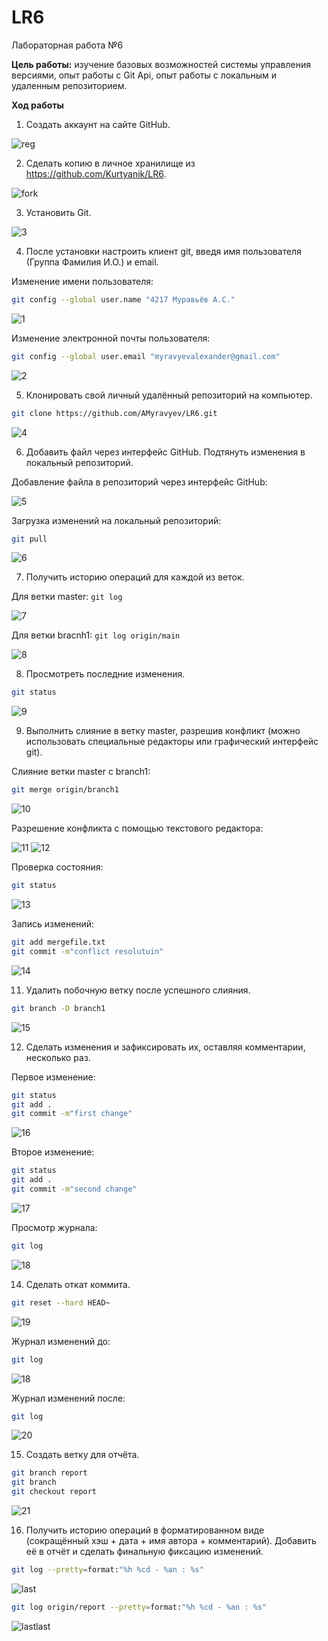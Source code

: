 # LR6
Лабораторная работа №6

**Цель работы:** изучение базовых возможностей системы управления версиями, опыт работы с Git Api, опыт работы с локальным и удаленным репозиторием.

**Ход работы**

1. Создать аккаунт на сайте GitHub.

![reg](https://github.com/Gauliux/half-interval/assets/158781390/93670a06-f981-4beb-a5ff-fda04a0f2de6)

2. Сделать копию в личное хранилище из https://github.com/Kurtyanik/LR6.

![fork](https://github.com/Gauliux/half-interval/assets/158781390/a7e3c898-81ec-442a-a883-f73cec1f673a)

3. Установить Git.

![3](https://github.com/Gauliux/half-interval/assets/158781390/ceafd72b-d6a5-4f42-8388-7c3b98f08eeb)

4. После установки настроить клиент git, введя имя пользователя (Группа Фамилия И.О.) и email.

Изменение имени пользователя:
```sh
git config --global user.name "4217 Муравьёв А.С."
```

![1](https://github.com/Gauliux/half-interval/assets/158781390/79e53427-bc2a-40f1-a2af-f7581b940670)

Изменение электронной почты пользователя:
```sh
git config --global user.email "myravyevalexander@gmail.com"
```

![2](https://github.com/Gauliux/half-interval/assets/158781390/d8931a56-ef6c-4d79-aef2-14ccea034886)

5. Клонировать свой личный удалённый репозиторий на компьютер.

```sh
git clone https://github.com/AMyravyev/LR6.git
```

![4](https://github.com/Gauliux/half-interval/assets/158781390/faeea94d-e612-42d5-bdc6-da98b2a699cf)

6. Добавить файл через интерфейс GitHub. Подтянуть изменения в локальный репозиторий.

Добавление файла в репозиторий через интерфейс GitHub:

![5](https://github.com/Gauliux/half-interval/assets/158781390/b6906831-7549-470f-ba89-c690d8e45986)

Загрузка изменений на локальный репозиторий:
```sh
git pull
```

![6](https://github.com/Gauliux/half-interval/assets/158781390/dfd6a004-89a9-4e7d-8c55-ad4d38980a0e)

7. Получить историю операций для каждой из веток.

Для ветки master: ``` git log ```

![7](https://github.com/Gauliux/half-interval/assets/158781390/a84a050c-b7e8-44c6-b6e0-655a33e5b661)

Для ветки bracnh1: ``` git log origin/main ```

![8](https://github.com/Gauliux/half-interval/assets/158781390/9f30b495-e1a3-4871-bc03-3d9ea8d90bad)

8. Просмотреть последние изменения.

```sh
git status
```

![9](https://github.com/Gauliux/half-interval/assets/158781390/3804d394-bffe-4945-bba0-64938a5470b7)

9. Выполнить слияние в ветку master, разрешив конфликт (можно использовать специальные редакторы или графический интерфейс git).

Слияние ветки master с branch1:
```sh
git merge origin/branch1
```

![10](https://github.com/Gauliux/half-interval/assets/158781390/ab40b2ff-949c-474c-b1ca-a8f22db010bc)

Разрешение конфликта с помощью текстового редактора:

![11](https://github.com/Gauliux/half-interval/assets/158781390/92960e73-7a41-43b4-a525-86e0b2a8d069)
![12](https://github.com/Gauliux/half-interval/assets/158781390/cba88e9f-fcee-4bc1-9b6e-de5773bcd134)

Проверка состояния:
```sh
git status
```

![13](https://github.com/Gauliux/half-interval/assets/158781390/13750edc-2cf8-412c-9989-7ac8e0ed2b07)

Запись изменений:
```sh
git add mergefile.txt
git commit -m"conflict resolutuin"
```

![14](https://github.com/Gauliux/half-interval/assets/158781390/172d1348-51c0-4321-911f-032458226c92)

11. Удалить побочную ветку после успешного слияния.

```sh
git branch -D branch1
```

![15](https://github.com/Gauliux/half-interval/assets/158781390/b6e4c168-60c8-4a4d-ab0f-b7db608502d5)

12. Сделать изменения и зафиксировать их, оставляя комментарии, несколько раз.

Первое изменение:
```sh
git status
git add .
git commit -m"first change"
```

![16](https://github.com/Gauliux/half-interval/assets/158781390/fddae1fc-648f-451c-a720-b9df12e73403)

Второе изменение:
```sh
git status
git add .
git commit -m"second change"
```

![17](https://github.com/Gauliux/half-interval/assets/158781390/949ac159-ac6d-45c1-a86a-74ada9a47d2a)

Просмотр журнала:
```sh
git log
```

![18](https://github.com/Gauliux/half-interval/assets/158781390/51170583-0a01-43ab-98b5-31976fd4b823)

14. Сделать откат коммита.

```sh
git reset --hard HEAD~
```

![19](https://github.com/Gauliux/half-interval/assets/158781390/9e6da9b1-4b6f-4482-b5fc-f85ff25524ef)

Журнал изменений до:
```sh
git log
```

![18](https://github.com/Gauliux/half-interval/assets/158781390/51170583-0a01-43ab-98b5-31976fd4b823)

Журнал изменений после:
```sh
git log
```

![20](https://github.com/Gauliux/half-interval/assets/158781390/00bd0f13-2bc1-441b-a94b-87b29121ed82)

15. Создать ветку для отчёта.

```sh
git branch report
git branch
git checkout report
```

![21](https://github.com/Gauliux/half-interval/assets/158781390/c24ce696-62b7-4593-83d5-fc0d513bce40)

16. Получить историю операций в форматированном виде (сокращённый хэш + дата + имя автора + комментарий). Добавить её в отчёт и сделать финальную фиксацию изменений.

```sh
git log --pretty=format:"%h %cd - %an : %s"
```

![last](https://github.com/Gauliux/half-interval/assets/158781390/af3adf7f-aeed-4c88-ae9b-436c950bd7e9)

```sh
git log origin/report --pretty=format:"%h %cd - %an : %s"
```

![lastlast](https://github.com/Gauliux/half-interval/assets/158781390/97d8e269-87b5-4b0c-a8a0-8e88bcf935bd)
